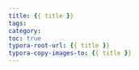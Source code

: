 ```yaml
---
title: {{ title }}
tags: 
category: 
toc: true
typora-root-url: {{ title }}
typora-copy-images-to: {{ title }}
---
```

